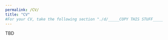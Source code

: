 ```yaml
---
permalink: /CV/
title: "CV"
#For your CV, take the following section "./d/_____COPY THIS STUFF_____/" and replace that section in the URL below.
---
```


TBD
